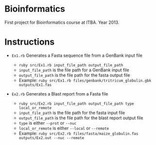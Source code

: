 Bioinformatics
=============

First project for Bioinformatics course at ITBA. Year 2013.

Instructions
============

* `Ex1.rb` Generates a Fasta sequence file from a GenBank input file
  * `ruby src/Ex1.rb input_file_path output_file_path`
  * `input_file_path` is the file path for a GenBank input file
  * `output_file_path` is the file path for the fasta output file
  * Example: `ruby src/Ex1.rb files/genbank/tritricum_globulin.gbk outputs/Ex1.fas`

* `Ex2.rb` Generates a Blast report from a Fasta file
  * `ruby src/Ex2.rb input_file_path output_file_path type local_or_remote`
  * `input_file_path` is the file path for the fasta input file
  * `output_file_path` is the file path for the blast report output file
  * `type` is either `--prot` or `--nuc`
  * `local_or_remote` is either `--local` or `--remote`
  * Example: `ruby src/Ex2.rb files/fasta/maize_globulin.fas outputs/Ex2.out --nuc --remote`


  
